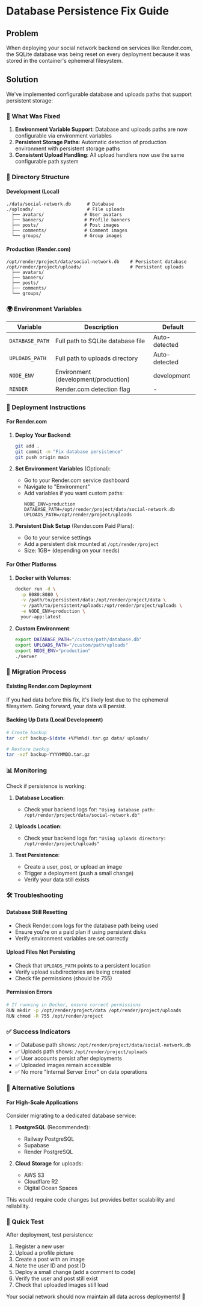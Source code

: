 # Database Persistence Fix Guide

## Problem
When deploying your social network backend on services like Render.com, the SQLite database was being reset on every deployment because it was stored in the container's ephemeral filesystem.

## Solution
We've implemented configurable database and uploads paths that support persistent storage:

### 🔧 What Was Fixed

1. **Environment Variable Support**: Database and uploads paths are now configurable via environment variables
2. **Persistent Storage Paths**: Automatic detection of production environment with persistent storage paths
3. **Consistent Upload Handling**: All upload handlers now use the same configurable path system

### 📁 Directory Structure

#### Development (Local)
```
./data/social-network.db      # Database
./uploads/                    # File uploads
  ├── avatars/               # User avatars
  ├── banners/               # Profile banners
  ├── posts/                 # Post images
  ├── comments/              # Comment images
  └── groups/                # Group images
```

#### Production (Render.com)
```
/opt/render/project/data/social-network.db    # Persistent database
/opt/render/project/uploads/                  # Persistent uploads
  ├── avatars/
  ├── banners/
  ├── posts/
  ├── comments/
  └── groups/
```

### 🌍 Environment Variables

| Variable | Description | Default |
|----------|-------------|---------|
| `DATABASE_PATH` | Full path to SQLite database file | Auto-detected |
| `UPLOADS_PATH` | Full path to uploads directory | Auto-detected |
| `NODE_ENV` | Environment (development/production) | development |
| `RENDER` | Render.com detection flag | - |

### 🚀 Deployment Instructions

#### For Render.com

1. **Deploy Your Backend**:
   ```bash
   git add .
   git commit -m "Fix database persistence"
   git push origin main
   ```

2. **Set Environment Variables** (Optional):
   - Go to your Render.com service dashboard
   - Navigate to "Environment"
   - Add variables if you want custom paths:
     ```
     NODE_ENV=production
     DATABASE_PATH=/opt/render/project/data/social-network.db
     UPLOADS_PATH=/opt/render/project/uploads
     ```

3. **Persistent Disk Setup** (Render.com Paid Plans):
   - Go to your service settings
   - Add a persistent disk mounted at `/opt/render/project`
   - Size: 1GB+ (depending on your needs)

#### For Other Platforms

1. **Docker with Volumes**:
   ```bash
   docker run -d \
     -p 8080:8080 \
     -v /path/to/persistent/data:/opt/render/project/data \
     -v /path/to/persistent/uploads:/opt/render/project/uploads \
     -e NODE_ENV=production \
     your-app:latest
   ```

2. **Custom Environment**:
   ```bash
   export DATABASE_PATH="/custom/path/database.db"
   export UPLOADS_PATH="/custom/path/uploads"
   export NODE_ENV="production"
   ./server
   ```

### 🔄 Migration Process

#### Existing Render.com Deployment
If you had data before this fix, it's likely lost due to the ephemeral filesystem. Going forward, your data will persist.

#### Backing Up Data (Local Development)
```bash
# Create backup
tar -czf backup-$(date +%Y%m%d).tar.gz data/ uploads/

# Restore backup
tar -xzf backup-YYYYMMDD.tar.gz
```

### 📊 Monitoring

Check if persistence is working:

1. **Database Location**:
   - Check your backend logs for: `"Using database path: /opt/render/project/data/social-network.db"`

2. **Uploads Location**:
   - Check your backend logs for: `"Using uploads directory: /opt/render/project/uploads"`

3. **Test Persistence**:
   - Create a user, post, or upload an image
   - Trigger a deployment (push a small change)
   - Verify your data still exists

### 🛠️ Troubleshooting

#### Database Still Resetting
- Check Render.com logs for the database path being used
- Ensure you're on a paid plan if using persistent disks
- Verify environment variables are set correctly

#### Upload Files Not Persisting
- Check that `UPLOADS_PATH` points to a persistent location
- Verify upload subdirectories are being created
- Check file permissions (should be 755)

#### Permission Errors
```bash
# If running in Docker, ensure correct permissions
RUN mkdir -p /opt/render/project/data /opt/render/project/uploads
RUN chmod -R 755 /opt/render/project
```

### ✅ Success Indicators

- ✅ Database path shows: `/opt/render/project/data/social-network.db`
- ✅ Uploads path shows: `/opt/render/project/uploads`
- ✅ User accounts persist after deployments
- ✅ Uploaded images remain accessible
- ✅ No more "Internal Server Error" on data operations

### 🔮 Alternative Solutions

#### For High-Scale Applications
Consider migrating to a dedicated database service:

1. **PostgreSQL** (Recommended):
   - Railway PostgreSQL
   - Supabase
   - Render PostgreSQL

2. **Cloud Storage** for uploads:
   - AWS S3
   - Cloudflare R2
   - Digital Ocean Spaces

This would require code changes but provides better scalability and reliability.

### 🎯 Quick Test

After deployment, test persistence:

1. Register a new user
2. Upload a profile picture
3. Create a post with an image
4. Note the user ID and post ID
5. Deploy a small change (add a comment to code)
6. Verify the user and post still exist
7. Check that uploaded images still load

Your social network should now maintain all data across deployments! 🎉 